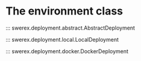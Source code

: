 # The environment class

::: swerex.deployment.abstract.AbstractDeployment


::: swerex.deployment.local.LocalDeployment


::: swerex.deployment.docker.DockerDeployment